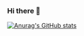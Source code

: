 ### Hi there 👋

[![Anurag's GitHub stats](https://github-readme-stats.vercel.app/api?username=santiagoMoreno73&show_icons=true&theme=dark)](https://github.com/santiagoMoreno73/github-readme-stats)
